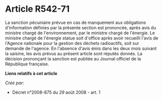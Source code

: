 # Article R542-71

La sanction pécuniaire prévue en cas de manquement aux obligations d'information définies par la présente section est
prononcée, après avis du ministre chargé de l'environnement, par le ministre chargé de l'énergie. Le ministre chargé de
l'énergie statue soit d'office après avoir recueilli l'avis de l'Agence nationale pour la gestion des déchets radioactifs,
soit sur demande de l'agence. En l'absence d'avis émis dans les deux mois suivant la saisine, les avis prévus au présent
article sont réputés donnés. La décision prononçant la sanction est publiée au Journal officiel de la République française.

**Liens relatifs à cet article**

_Créé par_:

  - Décret n°2008-875 du 29 août 2008 - art. 1
